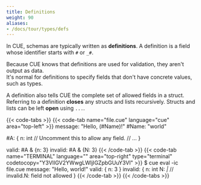 ```yaml
---
title: Definitions
weight: 90
aliases:
- /docs/tour/types/defs
---
```


In CUE, schemas are typically written as **definitions**.
A definition is a field whose identifier starts with `#` or `_#`.

Because CUE knows that definitions are used for validation,
they aren't output as data.\
It's normal for definitions to specify fields that don't have concrete values,
such as types.

A definition also tells CUE the complete set of allowed fields in a struct.\
Referring to a definition **closes** any structs and lists recursively.
Structs and lists can be left **open** using `...`.

{{< code-tabs >}}
{{< code-tab name="file.cue" language="cue" area="top-left" >}}
message: "Hello, \(#Name)!"
#Name:   "world"

#A: {
	n: int
	// Uncomment this to allow any field.
	// ...
}

valid: #A & {n: 3}
invalid: #A & {N: 3}
{{< /code-tab >}}
{{< code-tab name="TERMINAL" language="" area="top-right" type="terminal" codetocopy="Y3VlIGV2YWwgLWljIGZpbGUuY3Vl" >}}
$ cue eval -ic file.cue
message: "Hello, world!"
valid: {
    n: 3
}
invalid: {
    n: int
    N: _|_ // invalid.N: field not allowed
}
{{< /code-tab >}}
{{< /code-tabs >}}
